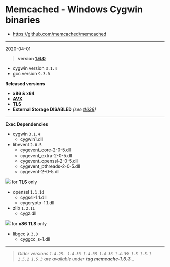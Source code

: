 # Memcached - Windows Cygwin binaries #
- https://github.com/memcached/memcached
----
2020-04-01
> **version [1.6.0](https://github.com/memcached/memcached/tree/1.6.0)**
  - cygwin version `3.1.4`
  - gcc version `9.3.0`

**Released versions**
  - **x86 & x64**
  - **[AVX](https://msdn.microsoft.com/fr-fr/library/jj620901.aspx)**
  - **TLS**
  - **External Storage DISABLED** _(see [#639](https://github.com/memcached/memcached/issues/639))_
-----
**Exec Dependencies**
 - cygwin `3.1.4`
   - cygwin1.dll
 - libevent `2.0.5`
   - cygevent_core-2-0-5.dll
   - cygevent_extra-2-0-5.dll
   - cygevent_openssl-2-0-5.dll
   - cygevent_pthreads-2-0-5.dll
   - cygevent-2-0-5.dll

![](https://placehold.it/15/FFA500/000000?text=+) for **TLS** only
  - openssl `1.1.1d`
    - cygssl-1.1.dll
    - cygcrypto-1.1.dll
  - zlib `1.2.11`
    - cygz.dll

![](https://placehold.it/15/FFA500/000000?text=+) for **x86 TLS** only
  - libgcc `9.3.0`
    - cyggcc_s-1.dll
----
> *Older versions `1.4.25. 1.4.33 1.4.35 1.4.36 1.4.39 1.5 1.5.1 1.5.2 1.5.3` are available under **tag memcache-1.5.3**...*